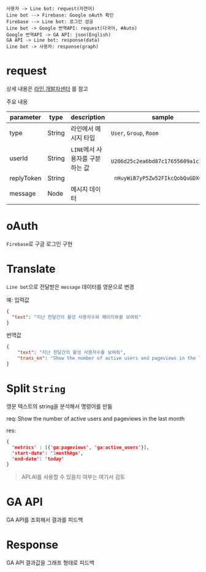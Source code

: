 ```sequence
사용자 -> Line bot: request(자연어)
Line bot --> Firebase: Google oAuth 확인 
Firebase --> Line bot: 로그인 성공
Line bot -> Google 번역API: request(다국어, #Auto)
Google 번역API -> GA API: json(English)
GA API -> Line bot: response(data)
Line bot -> 사용자: response(graph)
```



# request 

상세 내용은 [라인 개발자센터](https://devdocs.line.me/en/#webhook-event-object) 를 참고

주요 내용

| parameter  | type   | description          | sample                               |
| ---------- | ------ | -------------------- | ------------------------------------ |
| type       | String | 라인에서 메시지 타입          | `User`, `Group`, `Room`              |
| userId     | String | `LINE`에서 사용자를 구분하는 값 | ` U206d25c2ea6bd87c17655609a1c37cb8` |
| replyToken | String |                      | ` nHuyWiB7yP5Zw52FIkcQobQuGDXCTA`    |
| message    | Node   | 메시지 데이터              |                                      |



# oAuth

`Firebase`로 구글 로그인 구현 



# Translate 

`Line bot`으로 전달받은 `message` 데이터를 영문으로 변경 

예: 입력값

```json
{
  "text": "지난 한달간의 활성 사용자수와 페이지뷰를 보여줘"
}
```

번역값

```json
{
	"text": "지난 한달간의 활성 사용자수를 보여줘",
  	"trans_en": "Show the number of active users and pageviews in the last month"
}
```



# Split `String`

영문 텍스트의 string을 분석해서 명령어를 만듦

req: Show the number of active users and pageviews in the last month

res:
  
```json
{
  'metrics' : [{'ga:pageviews', 'ga:active_users'}],
  'start-date': '1monthAgo',
  'end-date': 'today'
}
```

> API.AI를 사용할 수 있을지 여부는 여기서 검토 



# GA API

GA API를 조회해서 결과를 피드백 



# Response 

GA API 결과값을 그래프 형태로 피드백



